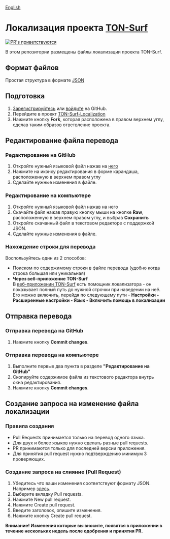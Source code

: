 [English](./README.md)

# Локализация проекта [TON-Surf](https://ton.surf)
[![PR's приветствуются](https://img.shields.io/badge/PRs-welcome-brightgreen.svg?style=flat-square)](http://makeapullrequest.com)

В этом репозитории размещены файлы локализации проекта TON-Surf. 

## Формат файлов
Простая структура в формате [JSON](https://ru.wikipedia.org/wiki/JSON)

## Подготовка
1) [Зарегистрируйтесь](https://github.com/signup) или [войдите](https://github.com/login) на GitHub.
2) Перейдите в проект [TON-Surf-Localization](https://github.com/tonlabs/TON-Surf-Localization)
3) Нажмите кнопку **Fork**, которая расположена в правом верхнем углу, сделав таким образов ответвление проекта.

## Редактирование файла перевода

### Редактирование на GitHub
1) Откройте нужный языковой файл нажав на [него](https://github.com/tonlabs/TON-Surf-Localization/tree/development/src)
2) Нажмите на иконку редактирования в форме карандаша, расположенную в верхнем правом углу
3) Сделайте нужные изменения в файле.

### Редактирование на компьютере
1) Откройте нужный языковой файл нажав на него
2) Скачайте файл нажав правую кнопку мыши на кнопке **Raw**, расположенную в верхнем правом углу, и выбрав **Сохранить**
3) Откройте скачанный файл в текстовом редакторе с поддержкой JSON.
4) Сделайте нужные изменения в файле.

### Нахождение строки для перевода
Воспользуйтесь один из 2 способов:
* Поиском по содержимому строки в файле перевода (удобно когда строка большая или уникальная)
* **Через веб-приложение TON-Surf**  
  В [веб-приложении TON-Surf](https://web.ton.surf/) есть помощник локализатора - он показывает полный путь до нужной строчки при наведении на неё.
  Его можно включить, перейдя по следующему пути - **Настройки - Расширенные настройки - Язык - Включить помощь в локализации**

## Отправка перевода

### Отправка перевода на GitHub
1) Нажмите кнопку **Commit changes**.

### Отправка перевода на компьютере
1) Выполните первые два пункта в разделе **"Редактирование на GitHub"**
2) Скопируйте содержимое файла из текcтового редактора внутрь окна редактирования.
3) Нажмите кнопку **Commit changes**.

## Создание запроса на изменение файла локализации
### Правила создания 

* Pull Requests принимается только на перевод одного языка.
* Для двух и более языков нужно сделать разные pull requests.
* PR принимаются только для последней версии приложения.
* Для принятия pull request нужно подтверждению минимум 3 проверяющих.

### Создание запроса на слияние (Pull Request)
1) Убедитесь что ваши изменения соответствуют формату JSON. Например [здесь](https://jsonformatter.curiousconcept.com/).
2) Выберите вкладку Pull requests.
3) Нажмите New pull request.
4) Нажмите Create pull request. 
5) Введите заголовок, опишите изменения.
6) Нажмите кнопку Create pull request.


**Внимание! Изменения которые вы вносите, появятся в приложении в течение нескольких недель после одобрения и принятия PR.**
